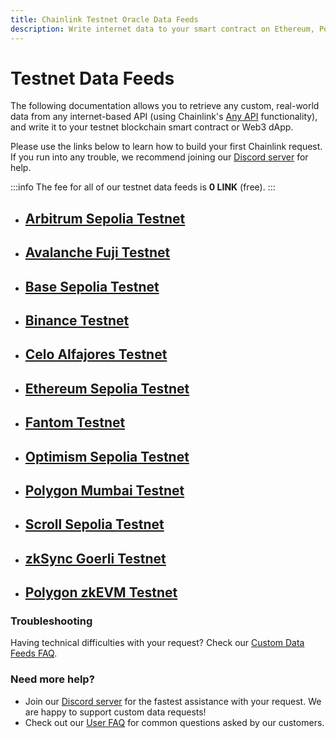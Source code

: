 ```yaml
---
title: Chainlink Testnet Oracle Data Feeds
description: Write internet data to your smart contract on Ethereum, Polygon, Arbitrum, Binance, Avalanche, Base, Optimism, Fantom, Gnosis, Celo, Scroll, Linea, and zkSync networks.
---
```


# Testnet Data Feeds

The following documentation allows you to retrieve any custom, real-world data from any internet-based API (using Chainlink's [Any API](https://docs.chain.link/any-api/introduction) functionality), and write it to your testnet blockchain smart contract or Web3 dApp. 

Please use the links below to learn how to build your first Chainlink request. If you run into any trouble, we recommend joining our [Discord server](https://discord.gg/Xs6SjqVPUA) for help.

:::info
The fee for all of our testnet data feeds is **0 LINK** (free).
:::

* ## [Arbitrum Sepolia Testnet](/services/direct-request-jobs/testnets/Arbitrum-Sepolia-Testnet-Jobs)
* ## [Avalanche Fuji Testnet](/services/direct-request-jobs/testnets/Avalanche-Fuji-Testnet-Jobs)
* ## [Base Sepolia Testnet](/services/direct-request-jobs/testnets/Base-Sepolia-Testnet-Jobs)
* ## [Binance Testnet](/services/direct-request-jobs/testnets/Binance-Testnet-Jobs)
* ## [Celo Alfajores Testnet](/services/direct-request-jobs/testnets/Celo-Alfajores-Testnet-Jobs)
* ## [Ethereum Sepolia Testnet](/services/direct-request-jobs/testnets/Ethereum-Sepolia-Testnet-Jobs)
* ## [Fantom Testnet](/services/direct-request-jobs/testnets/Fantom-Testnet-Jobs)
* ## [Optimism Sepolia Testnet](/services/direct-request-jobs/testnets/Optimism-Sepolia-Testnet-Jobs)
* ## [Polygon Mumbai Testnet](/services/direct-request-jobs/testnets/Polygon-Mumbai-Testnet-Jobs)
* ## [Scroll Sepolia Testnet](/services/direct-request-jobs/testnets/Scroll-Sepolia-Testnet-Jobs)
* ## [zkSync Goerli Testnet](/services/direct-request-jobs/testnets/zkSync-Goerli-Testnet-Jobs)
* ## [Polygon zkEVM Testnet](/services/direct-request-jobs/testnets/Polygon-zkEVM-Testnet-Jobs)

### Troubleshooting

Having technical difficulties with your request? Check our [Custom Data Feeds FAQ](/knowledgebase/faq/Chainlink-Users#custom-data-feeds).

### Need more help?

* Join our [Discord server](https://discord.gg/Xs6SjqVPUA) for the fastest assistance with your request. We are happy to support custom data requests!
* Check out our [User FAQ](/knowledgebase/faq/Chainlink-Users "FAQ - Chainlink Data Consumers") for common questions asked by our customers.